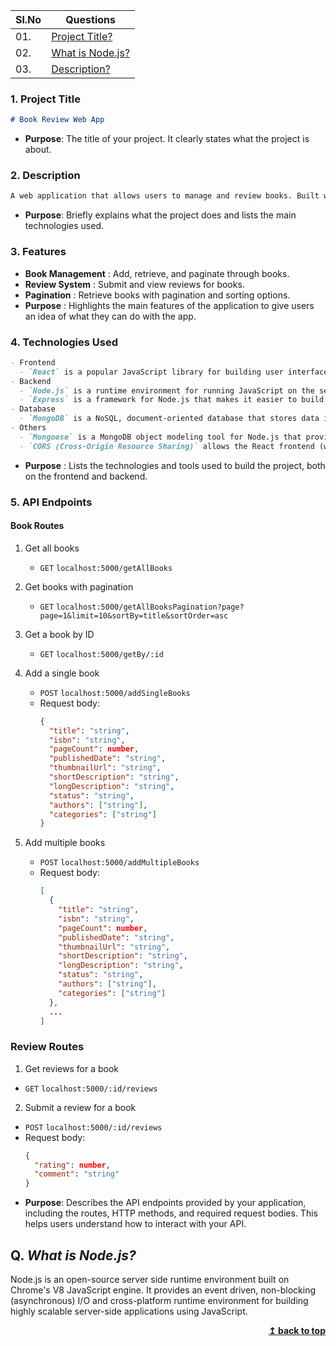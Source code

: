 | Sl.No|  Questions       |
|------|------------------|
| 01. |[Project Title?](#1-project-title)|
| 02. |[What is Node.js?](#q-what-is-nodejs)|
| 03. |[Description?](#2-description)|


### 1. **Project Title**
```markdown
# Book Review Web App
```
- **Purpose**: The title of your project. It clearly states what the project is about.

### 2. **Description**
```markdown
A web application that allows users to manage and review books. Built with Node.js, Express, MongoDB, and React.
```
- **Purpose**: Briefly explains what the project does and lists the main technologies used.

### 3. **Features**
- **Book Management** : Add, retrieve, and paginate through books.
- **Review System** : Submit and view reviews for books.
- **Pagination** : Retrieve books with pagination and sorting options.
- **Purpose** : Highlights the main features of the application to give users an idea of what they can do with the app.

### 4. **Technologies Used**
```markdown
- Frontend
  - `React` is a popular JavaScript library for building user interfaces, especially for single-page applications. It allows developers to create reusable UI components, manage state efficiently, and handle dynamic data updates.
- Backend
  - `Node.js` is a runtime environment for running JavaScript on the server-side, known for its event-driven, non-blocking architecture, which is ideal for scalable web applications.
  - `Express` is a framework for Node.js that makes it easier to build web applications and APIs. It provides tools to handle routes, requests, and responses, simplifying the process of setting up and managing your server.
- Database
  - `MongoDB` is a NoSQL, document-oriented database that stores data in flexible, JSON-like documents.
- Others
  - `Mongoose` is a MongoDB object modeling tool for Node.js that provides a schema-based solution for managing and validating data. It is used to define schemas for books and reviews and handle database operations.
  - `CORS (Cross-Origin Resource Sharing)` allows the React frontend (where users interact with the website) to communicate with the Node.js backend, even when they are on different servers. As a security feature, CORS ensures that the frontend can safely send and receive data (such as book reviews) from the backend.
```
- **Purpose** : Lists the technologies and tools used to build the project, both on the frontend and backend.

### 5. API Endpoints
#### Book Routes
1. Get all books
   - `GET` `localhost:5000/getAllBooks`

2. Get books with pagination
   - `GET` `localhost:5000/getAllBooksPagination?page?page=1&limit=10&sortBy=title&sortOrder=asc`

3. Get a book by ID
   - `GET` `localhost:5000/getBy/:id`

4. Add a single book
   - `POST` `localhost:5000/addSingleBooks`
   - Request body: 
     ```json
     { 
       "title": "string", 
       "isbn": "string", 
       "pageCount": number, 
       "publishedDate": "string", 
       "thumbnailUrl": "string", 
       "shortDescription": "string", 
       "longDescription": "string", 
       "status": "string", 
       "authors": ["string"], 
       "categories": ["string"] 
     }
     ```

5. Add multiple books
   - `POST` `localhost:5000/addMultipleBooks`
   - Request body: 
     ```json
     [
       { 
         "title": "string", 
         "isbn": "string", 
         "pageCount": number, 
         "publishedDate": "string", 
         "thumbnailUrl": "string", 
         "shortDescription": "string", 
         "longDescription": "string", 
         "status": "string", 
         "authors": ["string"], 
         "categories": ["string"] 
       },
       ...
     ]
     ```

### Review Routes
1. Get reviews for a book
- `GET` `localhost:5000/:id/reviews`

2. Submit a review for a book
- `POST` `localhost:5000/:id/reviews`
- Request body:
  ```json
  { 
    "rating": number, 
    "comment": "string" 
  }

- **Purpose**: Describes the API endpoints provided by your application, including the routes, HTTP methods, and required request bodies. This helps users understand how to interact with your API.

## Q. ***What is Node.js?***

Node.js is an open-source server side runtime environment built on Chrome\'s V8 JavaScript engine. It provides an event driven, non-blocking (asynchronous) I/O and cross-platform runtime environment for building highly scalable server-side applications using JavaScript.

<div align="right">
    <b><a href="#">↥ back to top</a></b>
</div>